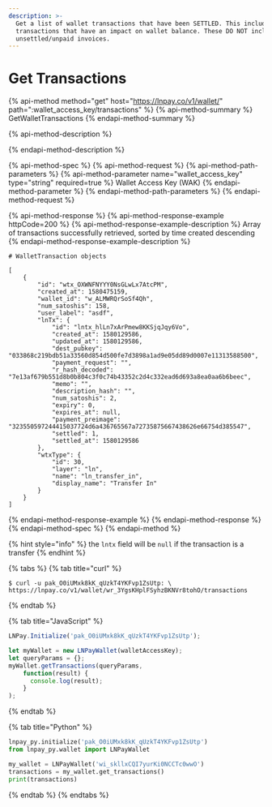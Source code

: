 ```yaml
---
description: >-
  Get a list of wallet transactions that have been SETTLED. This includes only
  transactions that have an impact on wallet balance. These DO NOT include
  unsettled/unpaid invoices.
---
```


# Get Transactions

{% api-method method="get" host="https://lnpay.co/v1/wallet/" path=":wallet\_access\_key/transactions" %}
{% api-method-summary %}
GetWalletTransactions
{% endapi-method-summary %}

{% api-method-description %}

{% endapi-method-description %}

{% api-method-spec %}
{% api-method-request %}
{% api-method-path-parameters %}
{% api-method-parameter name="wallet\_access\_key" type="string" required=true %}
Wallet Access Key \(WAK\)
{% endapi-method-parameter %}
{% endapi-method-path-parameters %}
{% endapi-method-request %}

{% api-method-response %}
{% api-method-response-example httpCode=200 %}
{% api-method-response-example-description %}
Array of transactions successfully retrieved, sorted by time created descending
{% endapi-method-response-example-description %}

```
# WalletTransaction objects

[
    {
        "id": "wtx_OXWNFNYYY0NsGLwLx7AtcPM",
        "created_at": 1580475159,
        "wallet_id": "w_ALMWRQrSoSf4Qh",
        "num_satoshis": 158,
        "user_label": "asdf",
        "lnTx": {
            "id": "lntx_hlLn7xArPmew8KKSjqJqy6Vo",
            "created_at": 1580129586,
            "updated_at": 1580129586,
            "dest_pubkey": "033868c219bdb51a33560d854d500fe7d3898a1ad9e05dd89d0007e11313588500",
            "payment_request": "",
            "r_hash_decoded": "7e13af679b551d8b0b804c3f0c74b43352c2d4c332ead6d693a8ea0aa6b6beec",
            "memo": "",
            "description_hash": "",
            "num_satoshis": 2,
            "expiry": 0,
            "expires_at": null,
            "payment_preimage": "323550597244415037724d6a436765567a72735875667438626e66754d385547",
            "settled": 1,
            "settled_at": 1580129586
        },
        "wtxType": {
            "id": 30,
            "layer": "ln",
            "name": "ln_transfer_in",
            "display_name": "Transfer In"
        }
    }
]
```
{% endapi-method-response-example %}
{% endapi-method-response %}
{% endapi-method-spec %}
{% endapi-method %}

{% hint style="info" %}
the `lntx` field will be `null` if the transaction is a transfer
{% endhint %}

{% tabs %}
{% tab title="curl" %}
```text
$ curl -u pak_O0iUMxk8kK_qUzkT4YKFvp1ZsUtp: \
https://lnpay.co/v1/wallet/wr_3YgsKHplFSyhzBKNVr8tohO/transactions
```
{% endtab %}

{% tab title="JavaScript" %}
```javascript
LNPay.Initialize('pak_O0iUMxk8kK_qUzkT4YKFvp1ZsUtp');

let myWallet = new LNPayWallet(walletAccessKey);
let queryParams = {};
myWallet.getTransactions(queryParams,
    function(result) {
      console.log(result);
    }
);
```
{% endtab %}

{% tab title="Python" %}
```python
lnpay_py.initialize('pak_O0iUMxk8kK_qUzkT4YKFvp1ZsUtp')
from lnpay_py.wallet import LNPayWallet

my_wallet = LNPayWallet('wi_skllxCQI7yurKi0NCCTc0wwO')
transactions = my_wallet.get_transactions()
print(transactions)
```
{% endtab %}
{% endtabs %}

